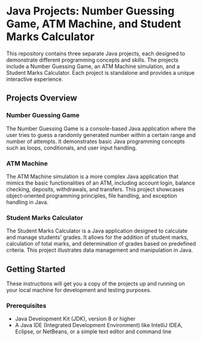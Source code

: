 # Java Projects: Number Guessing Game, ATM Machine, and Student Marks Calculator

This repository contains three separate Java projects, each designed to demonstrate different programming concepts and skills. The projects include a Number Guessing Game, an ATM Machine simulation, and a Student Marks Calculator. Each project is standalone and provides a unique interactive experience.

## Projects Overview

### Number Guessing Game

The Number Guessing Game is a console-based Java application where the user tries to guess a randomly generated number within a certain range and number of attempts. It demonstrates basic Java programming concepts such as loops, conditionals, and user input handling.

### ATM Machine

The ATM Machine simulation is a more complex Java application that mimics the basic functionalities of an ATM, including account login, balance checking, deposits, withdrawals, and transfers. This project showcases object-oriented programming principles, file handling, and exception handling in Java.

### Student Marks Calculator

The Student Marks Calculator is a Java application designed to calculate and manage students' grades. It allows for the addition of student marks, calculation of total marks, and determination of grades based on predefined criteria. This project illustrates data management and manipulation in Java.

## Getting Started

These instructions will get you a copy of the projects up and running on your local machine for development and testing purposes.

### Prerequisites

- Java Development Kit (JDK), version 8 or higher
- A Java IDE (Integrated Development Environment) like IntelliJ IDEA, Eclipse, or NetBeans, or a simple text editor and command line
